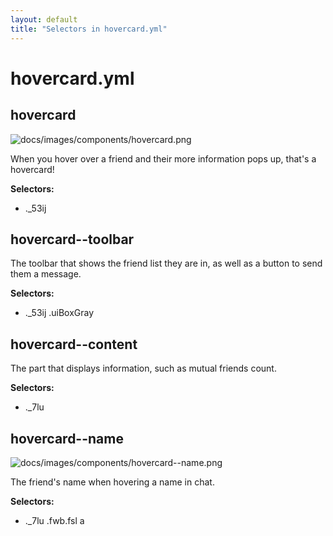 ```yaml
---
layout: default
title: "Selectors in hovercard.yml"
---
```


# hovercard.yml



## hovercard

![docs/images/components/hovercard.png](https://github.com/dtinth/dark-facebook/blob/dfb2/docs/images/components/hovercard.png?raw=true)


When you hover over a friend and their more information pops up,
that's a hovercard!


__Selectors:__

 * .\_53ij



## hovercard--toolbar


The toolbar that shows the friend list they are in,
as well as a button to send them a message.


__Selectors:__

 * .\_53ij .uiBoxGray



## hovercard--content


The part that displays information,
such as mutual friends count.


__Selectors:__

 * .\_7lu



## hovercard--name

![docs/images/components/hovercard--name.png](https://github.com/dtinth/dark-facebook/blob/dfb2/docs/images/components/hovercard--name.png?raw=true)


The friend's name when hovering a name in chat.


__Selectors:__

 * .\_7lu .fwb.fsl a

